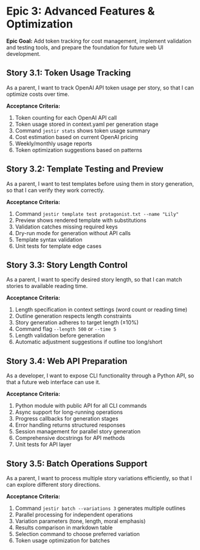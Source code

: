 # Epic 3: Advanced Features & Optimization

**Epic Goal:** Add token tracking for cost management, implement validation and testing tools, and prepare the foundation for future web UI development.

## Story 3.1: Token Usage Tracking

As a parent,
I want to track OpenAI API token usage per story,
so that I can optimize costs over time.

**Acceptance Criteria:**

1. Token counting for each OpenAI API call
2. Token usage stored in context.yaml per generation stage
3. Command `jestir stats` shows token usage summary
4. Cost estimation based on current OpenAI pricing
5. Weekly/monthly usage reports
6. Token optimization suggestions based on patterns

## Story 3.2: Template Testing and Preview

As a parent,
I want to test templates before using them in story generation,
so that I can verify they work correctly.

**Acceptance Criteria:**

1. Command `jestir template test protagonist.txt --name "Lily"`
2. Preview shows rendered template with substitutions
3. Validation catches missing required keys
4. Dry-run mode for generation without API calls
5. Template syntax validation
6. Unit tests for template edge cases

## Story 3.3: Story Length Control

As a parent,
I want to specify desired story length,
so that I can match stories to available reading time.

**Acceptance Criteria:**

1. Length specification in context settings (word count or reading time)
2. Outline generation respects length constraints
3. Story generation adheres to target length (±10%)
4. Command flag `--length 500` or `--time 5`
5. Length validation before generation
6. Automatic adjustment suggestions if outline too long/short

## Story 3.4: Web API Preparation

As a developer,
I want to expose CLI functionality through a Python API,
so that a future web interface can use it.

**Acceptance Criteria:**

1. Python module with public API for all CLI commands
2. Async support for long-running operations
3. Progress callbacks for generation stages
4. Error handling returns structured responses
5. Session management for parallel story generation
6. Comprehensive docstrings for API methods
7. Unit tests for API layer

## Story 3.5: Batch Operations Support

As a parent,
I want to process multiple story variations efficiently,
so that I can explore different story directions.

**Acceptance Criteria:**

1. Command `jestir batch --variations 3` generates multiple outlines
2. Parallel processing for independent operations
3. Variation parameters (tone, length, moral emphasis)
4. Results comparison in markdown table
5. Selection command to choose preferred variation
6. Token usage optimization for batches
